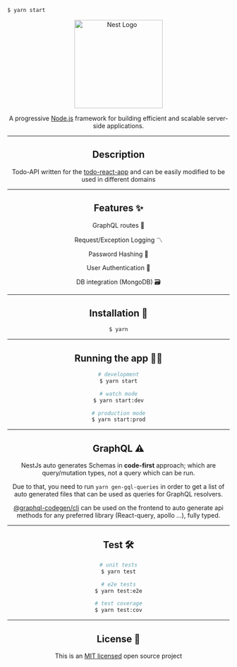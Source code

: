 ```bash
$ yarn start
```

<div align='center'>
<p>
  <a href="http://nestjs.com/" target="blank"><img src="https://nestjs.com/img/logo_text.svg" width="200" alt="Nest Logo" /></a>
</p>

[circleci-image]: https://img.shields.io/circleci/build/github/nestjs/nest/master?token=abc123def456
[circleci-url]: https://circleci.com/gh/nestjs/nest

  <p align="">A progressive <a href="http://nodejs.org" target="_blank">Node.js</a> framework for building efficient and scalable server-side applications.</p>

<hr>

## Description

Todo-API written for the [todo-react-app](https://github.com/amjadorfali/todo-react-app) and can be easily modified to be used in different domains

<hr>

## Features :sparkles:

GraphQL routes :rocket:

Request/Exception Logging :part_alternation_mark:

Password Hashing :shushing_face:

User Authentication :link:

DB integration (MongoDB) :card_file_box:

<hr>

## Installation :firecracker:

```bash
$ yarn
```

<hr>

## Running the app :running_woman:

```bash
# development
$ yarn start
```

```bash
# watch mode
$ yarn start:dev
```

```bash
# production mode
$ yarn start:prod
```

<hr>

## <h2 align='center'>GraphQL :warning:</h1>

NestJs auto generates Schemas in **code-first** approach; which are query/mutation types, not a query which can be run.

Due to that, you need to run `yarn gen-gql-queries` in order to get a list of auto generated files that can be used as queries for GraphQL resolvers.

[@graphql-codegen/cli](https://www.graphql-code-generator.com/docs/getting-started/installation) can be used on the frontend to auto generate api methods for any preferred library (React-query, apollo ...), fully typed.

<hr>

## Test :hammer_and_wrench:

```bash
# unit tests
$ yarn test

# e2e tests
$ yarn test:e2e

# test coverage
$ yarn test:cov
```

<hr>

## License :scroll:

This is an [MIT licensed](LICENSE) open source project

</div>
